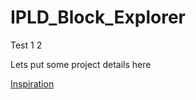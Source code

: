 # IPLD_Block_Explorer
Test 1 2

Lets put some project details here


[Inspiration](https://github.com/matiassingers/awesome-readme) 

